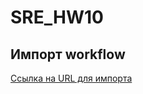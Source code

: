 # SRE_HW10
## Импорт workflow
[Ссылка на URL для импорта](https://raw.githubusercontent.com/BIA-developer/SRE_HW10/66c55193acc293dd725df08950880b8313835a68/BIA_HW_Workflow.json)
